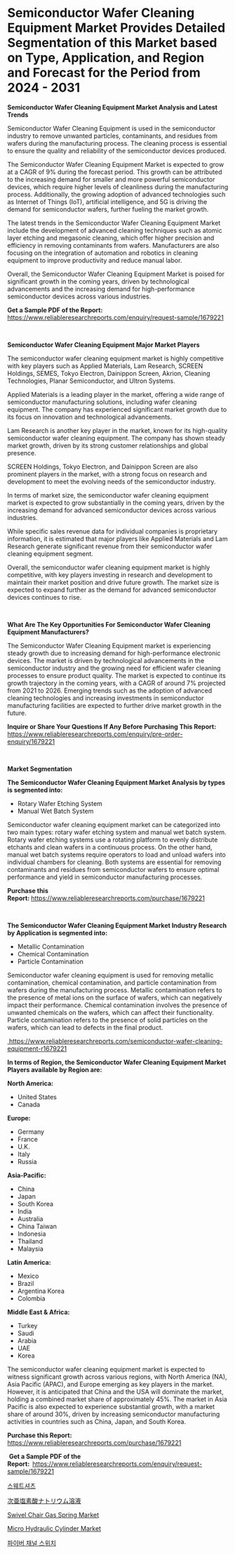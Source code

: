 <p><h1>Semiconductor Wafer Cleaning Equipment Market Provides Detailed Segmentation of this Market based on Type, Application, and Region and Forecast for the Period from 2024 - 2031</h1></p><p><strong>Semiconductor Wafer Cleaning Equipment Market Analysis and Latest Trends</strong></p>
<p><p>Semiconductor Wafer Cleaning Equipment is used in the semiconductor industry to remove unwanted particles, contaminants, and residues from wafers during the manufacturing process. The cleaning process is essential to ensure the quality and reliability of the semiconductor devices produced.</p><p>The Semiconductor Wafer Cleaning Equipment Market is expected to grow at a CAGR of 9% during the forecast period. This growth can be attributed to the increasing demand for smaller and more powerful semiconductor devices, which require higher levels of cleanliness during the manufacturing process. Additionally, the growing adoption of advanced technologies such as Internet of Things (IoT), artificial intelligence, and 5G is driving the demand for semiconductor wafers, further fueling the market growth.</p><p>The latest trends in the Semiconductor Wafer Cleaning Equipment Market include the development of advanced cleaning techniques such as atomic layer etching and megasonic cleaning, which offer higher precision and efficiency in removing contaminants from wafers. Manufacturers are also focusing on the integration of automation and robotics in cleaning equipment to improve productivity and reduce manual labor.</p><p>Overall, the Semiconductor Wafer Cleaning Equipment Market is poised for significant growth in the coming years, driven by technological advancements and the increasing demand for high-performance semiconductor devices across various industries.</p></p>
<p><strong>Get a Sample PDF of the Report:&nbsp;</strong> <a href="https://www.reliableresearchreports.com/enquiry/request-sample/1679221">https://www.reliableresearchreports.com/enquiry/request-sample/1679221</a></p>
<p>&nbsp;</p>
<p><strong>Semiconductor Wafer Cleaning Equipment Major Market Players</strong></p>
<p><p>The semiconductor wafer cleaning equipment market is highly competitive with key players such as Applied Materials, Lam Research, SCREEN Holdings, SEMES, Tokyo Electron, Dainippon Screen, Akrion, Cleaning Technologies, Planar Semiconductor, and Ultron Systems.</p><p>Applied Materials is a leading player in the market, offering a wide range of semiconductor manufacturing solutions, including wafer cleaning equipment. The company has experienced significant market growth due to its focus on innovation and technological advancements.</p><p>Lam Research is another key player in the market, known for its high-quality semiconductor wafer cleaning equipment. The company has shown steady market growth, driven by its strong customer relationships and global presence.</p><p>SCREEN Holdings, Tokyo Electron, and Dainippon Screen are also prominent players in the market, with a strong focus on research and development to meet the evolving needs of the semiconductor industry.</p><p>In terms of market size, the semiconductor wafer cleaning equipment market is expected to grow substantially in the coming years, driven by the increasing demand for advanced semiconductor devices across various industries.</p><p>While specific sales revenue data for individual companies is proprietary information, it is estimated that major players like Applied Materials and Lam Research generate significant revenue from their semiconductor wafer cleaning equipment segment.</p><p>Overall, the semiconductor wafer cleaning equipment market is highly competitive, with key players investing in research and development to maintain their market position and drive future growth. The market size is expected to expand further as the demand for advanced semiconductor devices continues to rise.</p></p>
<p>&nbsp;</p>
<p><strong>What Are The Key Opportunities For Semiconductor Wafer Cleaning Equipment Manufacturers?</strong></p>
<p><p>The Semiconductor Wafer Cleaning Equipment market is experiencing steady growth due to increasing demand for high-performance electronic devices. The market is driven by technological advancements in the semiconductor industry and the growing need for efficient wafer cleaning processes to ensure product quality. The market is expected to continue its growth trajectory in the coming years, with a CAGR of around 7% projected from 2021 to 2026. Emerging trends such as the adoption of advanced cleaning technologies and increasing investments in semiconductor manufacturing facilities are expected to further drive market growth in the future.</p></p>
<p><strong>Inquire or Share Your Questions If Any Before Purchasing This Report:</strong> <a href="https://www.reliableresearchreports.com/enquiry/pre-order-enquiry/1679221">https://www.reliableresearchreports.com/enquiry/pre-order-enquiry/1679221</a></p>
<p>&nbsp;</p>
<p><strong>Market Segmentation</strong></p>
<p><strong>The Semiconductor Wafer Cleaning Equipment Market Analysis by types is segmented into:</strong></p>
<p><ul><li>Rotary Wafer Etching System</li><li>Manual Wet Batch System</li></ul></p>
<p><p>Semiconductor wafer cleaning equipment market can be categorized into two main types: rotary wafer etching system and manual wet batch system. Rotary wafer etching systems use a rotating platform to evenly distribute etchants and clean wafers in a continuous process. On the other hand, manual wet batch systems require operators to load and unload wafers into individual chambers for cleaning. Both systems are essential for removing contaminants and residues from semiconductor wafers to ensure optimal performance and yield in semiconductor manufacturing processes.</p></p>
<p><strong>Purchase this Report:&nbsp;</strong><a href="https://www.reliableresearchreports.com/purchase/1679221">https://www.reliableresearchreports.com/purchase/1679221</a></p>
<p>&nbsp;</p>
<p><strong>The Semiconductor Wafer Cleaning Equipment Market Industry Research by Application is segmented into:</strong></p>
<p><ul><li>Metallic Contamination</li><li>Chemical Contamination</li><li>Particle Contamination</li></ul></p>
<p><p>Semiconductor wafer cleaning equipment is used for removing metallic contamination, chemical contamination, and particle contamination from wafers during the manufacturing process. Metallic contamination refers to the presence of metal ions on the surface of wafers, which can negatively impact their performance. Chemical contamination involves the presence of unwanted chemicals on the wafers, which can affect their functionality. Particle contamination refers to the presence of solid particles on the wafers, which can lead to defects in the final product.</p></p>
<p><a href="https://www.reliableresearchreports.com/semiconductor-wafer-cleaning-equipment-r1679221">&nbsp;https://www.reliableresearchreports.com/semiconductor-wafer-cleaning-equipment-r1679221</a></p>
<p><strong>In terms of Region, the Semiconductor Wafer Cleaning Equipment Market Players available by Region are:</strong></p>
<p>
    <p> <strong> North America: </strong>
        <ul>
            <li>United States</li>
            <li>Canada</li>
        </ul>
        </p> 
    <p> <strong> Europe: </strong>
        <ul>
            <li>Germany</li>
            <li>France</li>
            <li>U.K.</li>
            <li>Italy</li>
            <li>Russia</li>
        </ul>
        </p> 
    <p> <strong> Asia-Pacific: </strong>
        <ul>
            <li>China</li>
            <li>Japan</li>
            <li>South Korea</li>
            <li>India</li>
            <li>Australia</li>
            <li>China Taiwan</li>
            <li>Indonesia</li>
            <li>Thailand</li>
            <li>Malaysia</li>
        </ul>
        </p> 
    <p> <strong> Latin America: </strong>
        <ul>
            <li>Mexico</li>
            <li>Brazil</li>
            <li>Argentina Korea</li>
            <li>Colombia</li>
        </ul>
        </p> 
    <p> <strong> Middle East & Africa: </strong>
        <ul>
            <li>Turkey</li>
            <li>Saudi</li>
            <li>Arabia</li>
            <li>UAE</li>
            <li>Korea</li>
        </ul>
    </p>
    </p>
<p><p>The semiconductor wafer cleaning equipment market is expected to witness significant growth across various regions, with North America (NA), Asia Pacific (APAC), and Europe emerging as key players in the market. However, it is anticipated that China and the USA will dominate the market, holding a combined market share of approximately 45%. The market in Asia Pacific is also expected to experience substantial growth, with a market share of around 30%, driven by increasing semiconductor manufacturing activities in countries such as China, Japan, and South Korea.</p></p>
<p><strong>Purchase this Report: </strong><a href="https://www.reliableresearchreports.com/purchase/1679221">https://www.reliableresearchreports.com/purchase/1679221</a></p>
<p>&nbsp;<strong>Get a Sample PDF of the Report:&nbsp;&nbsp;</strong><a href="https://www.reliableresearchreports.com/enquiry/request-sample/1679221">https://www.reliableresearchreports.com/enquiry/request-sample/1679221</a></p>
<p><strong></strong></p>
<p><p><a href="https://medium.com/@brisamorar2023/%EC%8A%A4%EC%9B%A8%ED%8A%B8%EC%85%94%EC%B8%A0-%EC%8B%9C%EC%9E%A5-%EC%A0%84%EB%A7%9D-%EC%82%B0%EC%97%85-%EA%B0%9C%EC%9A%94-%EB%B0%8F-%EC%98%88%EC%B8%A1-2024%EB%85%84%EB%B6%80%ED%84%B0-2031%EB%85%84%EA%B9%8C%EC%A7%80-8f5ff9d1a9ba">스웨트셔츠</a></p><p><a href="https://medium.com/@annchovey1988/%E6%AC%A1%E3%81%AE%E6%96%87%E3%82%92%E6%97%A5%E6%9C%AC%E8%AA%9E%E3%81%AB%E7%BF%BB%E8%A8%B3%E3%81%97%E3%81%A6%E3%81%8F%E3%81%A0%E3%81%95%E3%81%84-%E3%83%8A%E3%83%88%E3%83%AA%E3%82%A6%E3%83%A0%E5%A1%A9%E7%B4%A0%E9%85%B8%E5%A1%A9%E6%BA%B6%E6%B6%B2%E5%B8%82%E5%A0%B4-%E3%82%BF%E3%82%A4%E3%83%97-%E5%BF%9C%E7%94%A8-%E5%9C%B0%E7%90%86%E3%81%AB%E3%82%88%E3%82%8B%E5%8C%85%E6%8B%AC%E7%9A%84%E8%A9%95%E4%BE%A1-84095f8df1e9">次亜塩素酸ナトリウム溶液</a></p><p><a href="https://github.com/pgtimber/Market-Research-Report-List-2/blob/main/swivel-chair-gas-spring-market.md">Swivel Chair Gas Spring Market</a></p><p><a href="https://github.com/lataunyatinikmelvin59ilbd0dv/Market-Research-Report-List-2/blob/main/micro-hydraulic-cylinder-market.md">Micro Hydraulic Cylinder Market</a></p><p><a href="https://medium.com/@ishacian.georges/quot-fibre-channel-switches-%EC%8B%9C%EC%9E%A5-%EC%9D%B8%EC%82%AC%EC%9D%B4%ED%8A%B8-%EC%8B%9C%EC%9E%A5-%EB%8F%99%ED%96%A5-%EC%84%B1%EC%9E%A5-2024%EB%85%84%EB%B6%80%ED%84%B0-2031%EB%85%84%EA%B9%8C%EC%A7%80-%EC%98%88%EC%B8%A1-quot-88d4ef35fee8">파이버 채널 스위치</a></p></p>